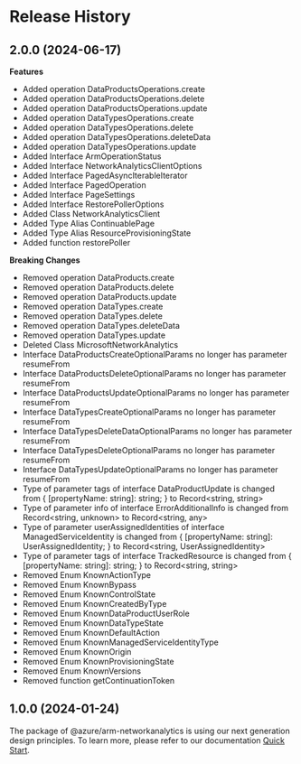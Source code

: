 # Release History
    
## 2.0.0 (2024-06-17)
    
**Features**

  - Added operation DataProductsOperations.create
  - Added operation DataProductsOperations.delete
  - Added operation DataProductsOperations.update
  - Added operation DataTypesOperations.create
  - Added operation DataTypesOperations.delete
  - Added operation DataTypesOperations.deleteData
  - Added operation DataTypesOperations.update
  - Added Interface ArmOperationStatus
  - Added Interface NetworkAnalyticsClientOptions
  - Added Interface PagedAsyncIterableIterator
  - Added Interface PagedOperation
  - Added Interface PageSettings
  - Added Interface RestorePollerOptions
  - Added Class NetworkAnalyticsClient
  - Added Type Alias ContinuablePage
  - Added Type Alias ResourceProvisioningState
  - Added function restorePoller

**Breaking Changes**

  - Removed operation DataProducts.create
  - Removed operation DataProducts.delete
  - Removed operation DataProducts.update
  - Removed operation DataTypes.create
  - Removed operation DataTypes.delete
  - Removed operation DataTypes.deleteData
  - Removed operation DataTypes.update
  - Deleted Class MicrosoftNetworkAnalytics
  - Interface DataProductsCreateOptionalParams no longer has parameter resumeFrom
  - Interface DataProductsDeleteOptionalParams no longer has parameter resumeFrom
  - Interface DataProductsUpdateOptionalParams no longer has parameter resumeFrom
  - Interface DataTypesCreateOptionalParams no longer has parameter resumeFrom
  - Interface DataTypesDeleteDataOptionalParams no longer has parameter resumeFrom
  - Interface DataTypesDeleteOptionalParams no longer has parameter resumeFrom
  - Interface DataTypesUpdateOptionalParams no longer has parameter resumeFrom
  - Type of parameter tags of interface DataProductUpdate is changed from {
        [propertyName: string]: string;
    } to Record<string, string>
  - Type of parameter info of interface ErrorAdditionalInfo is changed from Record<string, unknown> to Record<string, any>
  - Type of parameter userAssignedIdentities of interface ManagedServiceIdentity is changed from {
        [propertyName: string]: UserAssignedIdentity;
    } to Record<string, UserAssignedIdentity>
  - Type of parameter tags of interface TrackedResource is changed from {
        [propertyName: string]: string;
    } to Record<string, string>
  - Removed Enum KnownActionType
  - Removed Enum KnownBypass
  - Removed Enum KnownControlState
  - Removed Enum KnownCreatedByType
  - Removed Enum KnownDataProductUserRole
  - Removed Enum KnownDataTypeState
  - Removed Enum KnownDefaultAction
  - Removed Enum KnownManagedServiceIdentityType
  - Removed Enum KnownOrigin
  - Removed Enum KnownProvisioningState
  - Removed Enum KnownVersions
  - Removed function getContinuationToken
    
    
## 1.0.0 (2024-01-24)

The package of @azure/arm-networkanalytics is using our next generation design principles. To learn more, please refer to our documentation [Quick Start](https://aka.ms/azsdk/js/mgmt/quickstart).
